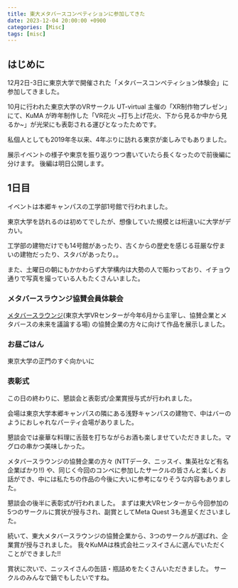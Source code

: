 ```yaml
---
title: 東大メタバースコンペティションに参加してきた
date: 2023-12-04 20:00:00 +0900
categories: [Misc]
tags: [misc]
---
```


## はじめに
12月2日-3日に東京大学で開催された「メタバースコンペティション体験会」に参加してきました。

10月に行われた東京大学のVRサークル UT-virtual 主催の「XR制作物プレゼン」にて、KuMA が昨年制作した「VR花火 ~打ち上げ花火、下から見るか中から見るか~」が光栄にも表彰される運びとなったためです。

私個人としても2019年冬以来、4年ぶりに訪れる東京が楽しみでもありました。

展示イベントの様子や東京を振り返りつつ書いていたら長くなったので前後編に分けます。
後編は明日公開します。


## 1日目
イベントは本郷キャンパスの工学部1号館で行われました。

東京大学を訪れるのは初めてでしたが、想像していた規模とは桁違いに大学がデカい。

工学部の建物だけでも14号館があったり、古くからの歴史を感じる荘厳な佇まいの建物だったり、スタバがあったり。。

また、土曜日の朝にもかかわらず大学構内は大勢の人で賑わっており、イチョウ通りで写真を撮っている人もたくさんいました。

### メタバースラウンジ協賛会員体験会
[メタバースラウンジ](https://vr。u-tokyo。ac。jp/metaverse-lounge/home/)(東京大学VRセンターが今年6月から主宰し、協賛企業とメタバースの未来を議論する場) の協賛企業の方々に向けて作品を展示しました。


### お昼ごはん
東京大学の正門のすぐ向かいに




### 表彰式
この日の終わりに、懇談会と表彰式/企業賞授与式が行われました。

会場は東京大学本郷キャンパスの隣にある浅野キャンパスの建物で、中はバーのようにおしゃれなパーティ会場がありました。

懇談会では豪華な料理に舌鼓を打ちながらお酒も楽しませていただきました。マグロの串かつ美味しかった。

メタバースラウンジの協賛企業の方々 (NTTデータ、ニッスイ、集英社など有名企業ばかり!!) や、同じく今回のコンペに参加したサークルの皆さんと楽しくお話ができ、中には私たちの作品の今後に大いに参考になりそうな内容もありました。


懇談会の後半に表彰式が行われました。
まずは東大VRセンターから今回参加の5つのサークルに賞状が授与され、副賞としてMeta Quest 3も進呈くださいました。

続いて、東大メタバースラウンジの協賛企業から、3つのサークルが選ばれ、企業賞が授与されました。
我々KuMAは株式会社ニッスイさんに選んでいただくことができました!!

賞状に次いで、ニッスイさんの缶詰・瓶詰めをたくさんいただきました。
サークルのみんなで鍋でもしたいですね。